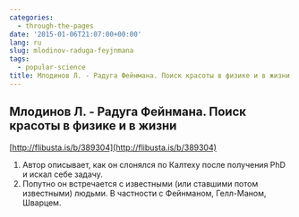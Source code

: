 ```yaml
---
categories:
  - through-the-pages
date: '2015-01-06T21:07:00+00:00'
lang: ru
slug: mlodinov-raduga-feyjnmana
tags:
  - popular-science
title: Млодинов Л. - Радуга Фейнмана. Поиск красоты в физике и в жизни
---
```





## Млодинов Л. - Радуга Фейнмана. Поиск красоты в физике и в жизни

[http://flibusta.is/b/389304](http://flibusta.is/b/389304)  

1.  Автор описывает, как он слонялся по Калтеху после получения PhD и искал себе задачу.
2.  Попутно он встречается с известными (или ставшими потом известными) людьми. В частности с Фейнманом, Гелл-Маном, Шварцем.
